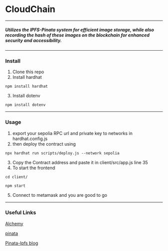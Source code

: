 # CloudChain
--------------------------------------------------------------------------------------------------------------------------------------------------------------------------------------

##### Utilizes the IPFS-Pinata system for efficient image storage, while also recording the hash of these images on the blockchain for enhanced security and accessibility.
--------------------------------------------------------------------------------------------------------------------------------------------------------------------------------------

### Install
1. Clone this repo
2. Install hardhat
```
npm install hardhat
```
3. Install dotenv
```
npm install dotenv
```
--------------------------------------------------------------------------------------------------------------------------------------------------------------------------------------

### Usage
1. export your sepolia RPC url and private key to networks in hardhat.config.js
2. then deploy the contract using
```
npx hardhat run scripts/deploy.js --network sepolia
```
3. Copy the Contract address and paste it in client/src/app.js line 35
4. To start the frontend
```
cd client/
```
```
npm start
```
5. Connect to metamask and you are good to go
--------------------------------------------------------------------------------------------------------------------------------------------------------------------------------------
### Useful Links
[Alchemy](https://www.alchemy.com/)

[pinata](https://www.pinata.cloud/)

[Pinata-Ipfs blog](https://medium.com/pinata/how-to-pin-to-ipfs-effortlessly-ba3437b33885)
